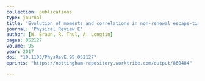 ```yaml
---
collection: publications
type: journal
title: 'Evolution of moments and correlations in non-renewal escape-time processes'
journal: 'Physical Review E'
author: [W. Braun, R. Thul, A. Longtin]
pages: 052127
volume: 95
year: 2017
doi: "10.1103/PhysRevE.95.052127"
eprints: "https://nottingham-repository.worktribe.com/output/860484"

---
```

